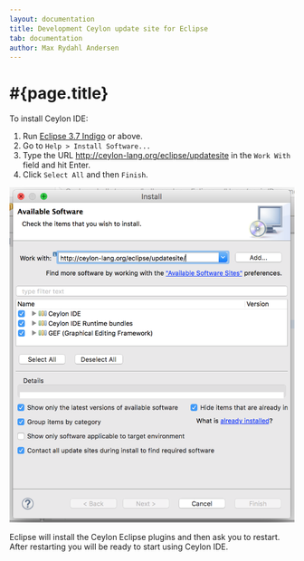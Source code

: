 ```yaml
---
layout: documentation
title: Development Ceylon update site for Eclipse
tab: documentation
author: Max Rydahl Andersen
---
```


# #{page.title}

To install Ceylon IDE:

1. Run [Eclipse 3.7 Indigo](http://eclipse.org/downloads) or above.
2. Go to `Help > Install Software...`
3. Type the URL <http://ceylon-lang.org/eclipse/updatesite> in the 
   `Work With` field and hit Enter.
4. Click `Select All` and then `Finish`.

![eclipseupdatesite](/images/eclipseupdatesite.png "Update Site")

Eclipse will install the Ceylon Eclipse plugins and then ask you to 
restart. After restarting you will be ready to start using Ceylon IDE.
